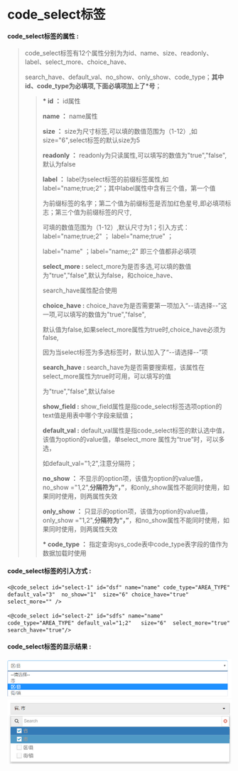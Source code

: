 # code\_select**标签**

#### code\_select**标签的属性 :**

> code\_select标签有12个属性分别为为id、name、size、readonly、label、select\_more、choice\_have、
>
> search\_have、default\_val、no\_show、only\_show、code\_type；**其中id、code\_type为必填项,下面必填项加上了\*号**；
>
> > **\* id  ：** id属性
> >
> > **name ：** name属性
> >
> > **size ：** size为尺寸标签,可以填的数值范围为（1-12）,如size="6",select标签的默认size为5
> >
> > **readonly ：** readonly为只读属性,可以填写的数值为"true","false",默认为false
> >
> > **label ：** label为select标签的前缀标签属性,如label="name;true;2"；其中label属性中含有三个值，第一个值
> >
> > 为前缀标签的名字；第二个值为前缀标签是否加红色星号,即必填项标志；第三个值为前缀标签的尺寸,
> >
> > 可填的数值范围为（1-12）,默认尺寸为1；引入方式：label="name;true;2" ； label="name;true" ；
> >
> > label="name" ；label="name;;2" 即三个值都非必填项
> >
> > **select\_more :** select\_more为是否多选,可以填的数值为"true","false",默认为false，和choice\_have、
> >
> > search\_have属性配合使用
> >
> > **choice\_have :** choice\_have为是否需要第一项加入“--请选择--”这一项,可以填写的数值为"true","false",
> >
> > 默认值为false,如果select\_more属性为true时,choice\_have必须为false,
> >
> > 因为当select标签为多选标签时，默认加入了“--请选择--”项
> >
> > **search\_have :** search\_have为是否需要搜索框，该属性在select\_more属性为true时可用，可以填写的值
> >
> > 为"true","false",默认false
> >
> > **show\_field  :** show\_field属性是指code\_select标签选项option的text值是用表中哪个字段来赋值；
> >
> > **default\_val :** default\_val属性是指code\_select标签的默认选中值，该值为option的value值，单select\_more 属性为“true”时，可以多选，
> >
> > 如default\_val="1;2",注意分隔符；
> >
> > **no\_show ：** 不显示的option项，该值为option的value值，no\_show ="1,2",**分隔符为“，”**，和only\_show属性不能同时使用，如果同时使用，则两属性失效
> >
> > **only\_show ：** 只显示的option项，该值为option的value值，only\_show ="1,2",**分隔符为“，”**，和no\_show属性不能同时使用，如果同时使用，则两属性失效
> >
> > **\* code\_type ：** 指定查询sys\_code表中code\_type表字段的值作为数据加载时使用

#### code\_select标签的引入方式 :

```
<@code_select id="select-1" id="dsf" name="name" code_type="AREA_TYPE" default_val="3"  no_show="1"  size="6" choice_have="true" select_more="" />    

<@code_select id="select-2" id="sdfs" name="name" code_type="AREA_TYPE" default_val="1;2"   size="6"  select_more="true" search_have="true"/>
```
#### code\_select标签的显示结果 :


![](/assets/code_select1.png)![](/assets/code_select2.png)

